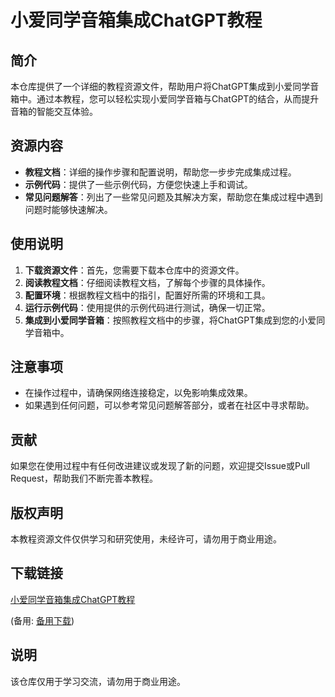 # 小爱同学音箱集成ChatGPT教程

## 简介
本仓库提供了一个详细的教程资源文件，帮助用户将ChatGPT集成到小爱同学音箱中。通过本教程，您可以轻松实现小爱同学音箱与ChatGPT的结合，从而提升音箱的智能交互体验。

## 资源内容
- **教程文档**：详细的操作步骤和配置说明，帮助您一步步完成集成过程。
- **示例代码**：提供了一些示例代码，方便您快速上手和调试。
- **常见问题解答**：列出了一些常见问题及其解决方案，帮助您在集成过程中遇到问题时能够快速解决。

## 使用说明
1. **下载资源文件**：首先，您需要下载本仓库中的资源文件。
2. **阅读教程文档**：仔细阅读教程文档，了解每个步骤的具体操作。
3. **配置环境**：根据教程文档中的指引，配置好所需的环境和工具。
4. **运行示例代码**：使用提供的示例代码进行测试，确保一切正常。
5. **集成到小爱同学音箱**：按照教程文档中的步骤，将ChatGPT集成到您的小爱同学音箱中。

## 注意事项
- 在操作过程中，请确保网络连接稳定，以免影响集成效果。
- 如果遇到任何问题，可以参考常见问题解答部分，或者在社区中寻求帮助。

## 贡献
如果您在使用过程中有任何改进建议或发现了新的问题，欢迎提交Issue或Pull Request，帮助我们不断完善本教程。

## 版权声明
本教程资源文件仅供学习和研究使用，未经许可，请勿用于商业用途。

## 下载链接
[小爱同学音箱集成ChatGPT教程](https://pan.quark.cn/s/a1ef6fa5b7a7) 

(备用: [备用下载](https://pan.baidu.com/s/1Lt9-sITQ2GfBpNZC2kY7uw?pwd=1234))

## 说明

该仓库仅用于学习交流，请勿用于商业用途。

